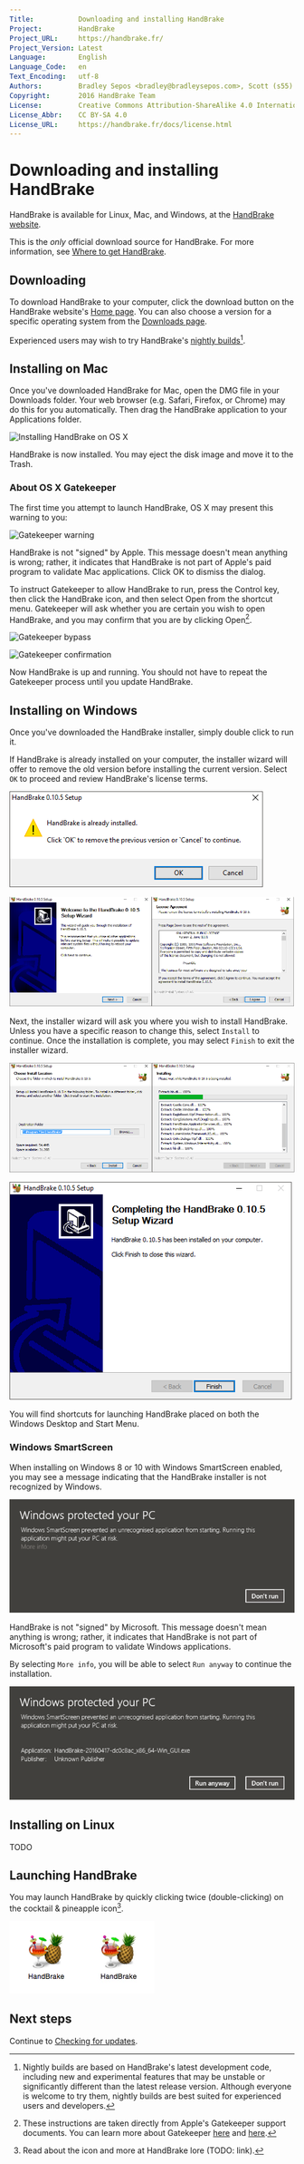```yaml
---
Title:           Downloading and installing HandBrake
Project:         HandBrake
Project_URL:     https://handbrake.fr/
Project_Version: Latest
Language:        English
Language_Code:   en
Text_Encoding:   utf-8
Authors:         Bradley Sepos <bradley@bradleysepos.com>, Scott (s55)
Copyright:       2016 HandBrake Team
License:         Creative Commons Attribution-ShareAlike 4.0 International
License_Abbr:    CC BY-SA 4.0
License_URL:     https://handbrake.fr/docs/license.html
---
```


Downloading and installing HandBrake
====================================

HandBrake is available for Linux, Mac, and Windows, at the [HandBrake website](https://handbrake.fr/).

This is the *only* official download source for HandBrake. For more information, see [Where to get HandBrake](where-to-get-handbrake.html).

## Downloading

To download HandBrake to your computer, click the download button on the HandBrake website's [Home page](https://handbrake.fr/). You can also choose a version for a specific operating system from the [Downloads page](https://handbrake.fr/downloads.php).

Experienced users may wish to try HandBrake's [nightly builds](https://handbrake.fr/nightly.php)[^nightly-builds].

<!-- .system-mac -->

## Installing on Mac

Once you've downloaded HandBrake for Mac, open the DMG file in your Downloads folder. Your web browser (e.g. Safari, Firefox, or Chrome) may do this for you automatically. Then drag the HandBrake application to your Applications folder.

![Installing HandBrake on OS X](../images/mac/install-osx.png)

HandBrake is now installed. You may eject the disk image and move it to the Trash.

### About OS X Gatekeeper

The first time you attempt to launch HandBrake, OS X may present this warning to you:

![Gatekeeper warning](../images/mac/gatekeeper-warning.png)

HandBrake is not "signed" by Apple. This message doesn't mean anything is wrong; rather, it indicates that HandBrake is not part of Apple's paid program to validate Mac applications. Click OK to dismiss the dialog.

To instruct Gatekeeper to allow HandBrake to run, press the Control key, then click the HandBrake icon, and then select Open from the shortcut menu. Gatekeeper will ask whether you are certain you wish to open HandBrake, and you may confirm that you are by clicking Open[^gatekeeper].

![Gatekeeper bypass](../images/mac/gatekeeper-bypass.png)

![Gatekeeper confirmation](../images/mac/gatekeeper-confirm.png)

Now HandBrake is up and running. You should not have to repeat the Gatekeeper process until you update HandBrake.

<!-- /.system-mac -->
<!-- .system-win -->

## Installing on Windows

Once you've downloaded the HandBrake installer, simply double click to run it.

If HandBrake is already installed on your computer, the installer wizard will offer to remove the old version before installing the current version. Select `OK` to proceed and review HandBrake's license terms.

![Installing HandBrake on Windows: removing old versions](../images/windows/uninstall.png "The installer will offer to remove old versions before installing the current version.")

![Installing HandBrake on Windows: the installer wizard](../images/windows/install-1.png "The HandBrake installer wizard.")

Next, the installer wizard will ask you where you wish to install HandBrake. Unless you have a specific reason to change this, select `Install` to continue. Once the installation is complete, you may select `Finish` to exit the installer wizard.

![Installing HandBrake on Windows: installation progress](../images/windows/install-2.png "The wizard reports progress while installing HandBrake.")

![Installing HandBrake on Windows: installation complete](../images/windows/install-finish.png "HandBrake installation complete.")

You will find shortcuts for launching HandBrake placed on both the Windows Desktop and Start Menu.

### Windows SmartScreen

When installing on Windows 8 or 10 with Windows SmartScreen enabled, you may see a message indicating that the HandBrake installer is not recognized by Windows.

![Windows SmartScreen](../images/windows/smartscreen-1.png "Windows SmartScreen may present this warning. Select More info to see more options.")

HandBrake is not "signed" by Microsoft. This message doesn't mean anything is wrong; rather, it indicates that HandBrake is not part of Microsoft's paid program to validate Windows applications.

By selecting `More info`, you will be able to select `Run anyway` to continue the installation.

![Windows SmartScreen - Run Anyway](../images/windows/smartscreen-2.png "Select Run anyway to dismiss the SmartScreen warning and continue installing HandBrake.")

<!-- /.system-win -->
<!-- .system-lin -->

## Installing on Linux

TODO

<!-- /.system-lin -->

## Launching HandBrake

You may launch HandBrake by quickly clicking twice (double-clicking) on the cocktail & pineapple icon[^about-icon].

![HandBrake icon](../images/icon.png)![Double-clicking HandBrake icon](../images/icon-click.gif)

## Next steps

Continue to [Checking for updates](check-for-updates.html).

[^nightly-builds]: Nightly builds are based on HandBrake's latest development code, including new and experimental features that may be unstable or significantly different than the latest release version. Although everyone is welcome to try them, nightly builds are best suited for experienced users and developers.

[^gatekeeper]: These instructions are taken directly from Apple's Gatekeeper support documents. You can learn more about Gatekeeper [here](https://support.apple.com/kb/PH21769?locale=en_US) and [here](https://support.apple.com/en-us/HT202491).

[^about-icon]: Read about the icon and more at HandBrake lore (TODO: link).
